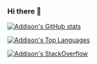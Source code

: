 ### Hi there 👋

[![Addison's GitHub stats](https://github-readme-stats.vercel.app/api?username=addisonklinke&count_private=true&theme=onedark)](https://github.com/anuraghazra/github-readme-stats)

[![Addison's Top Languages](https://github-readme-stats.vercel.app/api/top-langs/?username=addisonklinke&layout=compact&langs_count=3&exclude_repo=misc&theme=onedark)](https://github.com/anuraghazra/github-readme-stats)

[![Addison's StackOverflow](https://github-readme-stackoverflow.vercel.app/?userID=7446465&layout=compact&theme=dark)](https://stackoverflow.com/users/7446465/addison-klinke)

<!--
**addisonklinke/addisonklinke** is a ✨ _special_ ✨ repository because its `README.md` (this file) appears on your GitHub profile.

Here are some ideas to get you started:

- 🔭 I’m currently working on ...
- 🌱 I’m currently learning ...
- 👯 I’m looking to collaborate on ...
- 🤔 I’m looking for help with ...
- 💬 Ask me about ...
- 📫 How to reach me: ...
- 😄 Pronouns: ...
- ⚡ Fun fact: ...
-->
